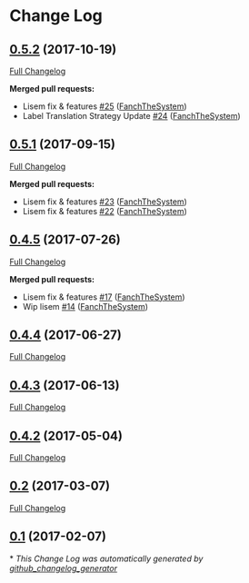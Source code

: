 # Change Log

## [0.5.2](https://github.com/blast-project/DoctrinePgsqlBundle/tree/0.5.2) (2017-10-19)
[Full Changelog](https://github.com/blast-project/DoctrinePgsqlBundle/compare/0.5.1...0.5.2)

**Merged pull requests:**

- Lisem fix & features [\#25](https://github.com/blast-project/DoctrinePgsqlBundle/pull/25) ([FanchTheSystem](https://github.com/FanchTheSystem))
- Label Translation Strategy Update [\#24](https://github.com/blast-project/DoctrinePgsqlBundle/pull/24) ([FanchTheSystem](https://github.com/FanchTheSystem))

## [0.5.1](https://github.com/blast-project/DoctrinePgsqlBundle/tree/0.5.1) (2017-09-15)
[Full Changelog](https://github.com/blast-project/DoctrinePgsqlBundle/compare/0.4.5...0.5.1)

**Merged pull requests:**

- Lisem fix & features [\#23](https://github.com/blast-project/DoctrinePgsqlBundle/pull/23) ([FanchTheSystem](https://github.com/FanchTheSystem))
- Lisem fix & features [\#22](https://github.com/blast-project/DoctrinePgsqlBundle/pull/22) ([FanchTheSystem](https://github.com/FanchTheSystem))

## [0.4.5](https://github.com/blast-project/DoctrinePgsqlBundle/tree/0.4.5) (2017-07-26)
[Full Changelog](https://github.com/blast-project/DoctrinePgsqlBundle/compare/0.4.4...0.4.5)

**Merged pull requests:**

- Lisem fix & features [\#17](https://github.com/blast-project/DoctrinePgsqlBundle/pull/17) ([FanchTheSystem](https://github.com/FanchTheSystem))
- Wip lisem [\#14](https://github.com/blast-project/DoctrinePgsqlBundle/pull/14) ([FanchTheSystem](https://github.com/FanchTheSystem))

## [0.4.4](https://github.com/blast-project/DoctrinePgsqlBundle/tree/0.4.4) (2017-06-27)
[Full Changelog](https://github.com/blast-project/DoctrinePgsqlBundle/compare/0.4.3...0.4.4)

## [0.4.3](https://github.com/blast-project/DoctrinePgsqlBundle/tree/0.4.3) (2017-06-13)
[Full Changelog](https://github.com/blast-project/DoctrinePgsqlBundle/compare/0.4.2...0.4.3)

## [0.4.2](https://github.com/blast-project/DoctrinePgsqlBundle/tree/0.4.2) (2017-05-04)
[Full Changelog](https://github.com/blast-project/DoctrinePgsqlBundle/compare/0.2...0.4.2)

## [0.2](https://github.com/blast-project/DoctrinePgsqlBundle/tree/0.2) (2017-03-07)
[Full Changelog](https://github.com/blast-project/DoctrinePgsqlBundle/compare/0.1...0.2)

## [0.1](https://github.com/blast-project/DoctrinePgsqlBundle/tree/0.1) (2017-02-07)


\* *This Change Log was automatically generated by [github_changelog_generator](https://github.com/skywinder/Github-Changelog-Generator)*